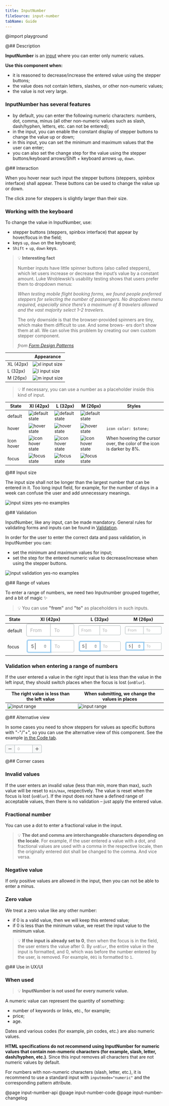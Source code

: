 ```yaml
---
title: InputNumber
fileSource: input-number
tabName: Guide
---
```


@import playground

@## Description

**InputNumber** is an [input](/components/input/) where you can enter only numeric values.

**Use this component when:**

- it is reasoned to decrease/increase the entered value using the stepper buttons;
- the value does not contain letters, slashes, or other non-numeric values;
- the value is not very large.

### InputNumber has several features

- by default, you can enter the following numeric characters: numbers, dot, comma, minus (all other non-numeric values such as slash, dash/hyphen, letters, etc. can not be entered);
- in the input, you can enable the constant display of stepper buttons to change the value up or down;
- in this input, you can set the minimum and maximum values that the user can enter;
- you can also set the change step for the value using the stepper buttons/keyboard arrows/Shift + keyboard arrows `up`, `down`.

@## Interaction

When you hover near such input the stepper buttons (steppers, spinbox interface) shall appear. These buttons can be used to change the value up or down.

The click zone for steppers is slightly larger than their size.

### Working with the keyboard

To change the value in InputNumber, use:

- stepper buttons (steppers, spinbox interface) that appear by hover/focus in the field;
- keys `up`, `down` on the keyboard;
- `Shift` + `up`, `down` keys.

> 💡 **Interesting fact**
>
> Number inputs have little spinner buttons (also called steppers), which let users increase or decrease the input’s value by a constant amount. Luke Wroblewski’s usability testing shows that users prefer them to dropdown menus:
>
> _When testing mobile flight booking forms, we found people preferred steppers for selecting the number of passengers. No dropdown menu required, especially since there’s a maximum of 8 travelers allowed and the vast majority select 1–2 travelers._
>
> The only downside is that the browser-provided spinners are tiny, which make them difficult to use. And some brows- ers don’t show them at all. We can solve this problem by creating our own custom stepper component.
>
> _from [Form Design Patterns](https://www.smashingmagazine.com/printed-books/form-design-patterns/)_

|           | Appearance                            |
| --------- | ------------------------------------- |
| XL (42px) | ![xl input size](static/xl-sizes.png) |
| L (32px)  | ![l input size](static/l-sizes.png)   |
| M (26px)  | ![m input size](static/m-sizes.png)   |

> 💡 If necessary, you can use a number as a placeholder inside this kind of input.

| State      | Xl (42px)                                     | L (32px)                                     | M (26px)                                     | Styles                                                                |
| ---------- | --------------------------------------------- | -------------------------------------------- | -------------------------------------------- | --------------------------------------------------------------------- |
| default    | ![default state](static/xl-placeholder.png)   | ![default state](static/l-placeholder.png)   | ![default state](static/m-placeholder.png)   |                                                                       |
| hover      | ![hover state](static/xl-hover.png)           | ![hover state](static/l-hover.png)           | ![hover state](static/m-hover.png)           | `icon color: $stone;`                                                 |
| Icon hover | ![icon hover state](static/xl-icon-hover.png) | ![icon hover state](static/l-icon-hover.png) | ![icon hover state](static/m-icon-hover.png) | When hovering the cursor over, the color of the icon is darker by 8%. |
| focus      | ![focus state](static/xl-focus.png)           | ![focus state](static/l-focus.png)           | ![focus state](static/m-focus.png)           |                                                                       |

@## Input size

The input size shall not be longer than the largest number that can be entered in it. Too long input field, for example, for the number of days in a week can confuse the user and add unnecessary meanings.

![input sizes yes-no examples](static/size-yes-no.png)

@## Validation

InputNumber, like any input, can be made mandatory. General rules for validating forms and inputs can be found in [Validation](http://i.semrush.com/patterns/validation-form/).

In order for the user to enter the correct data and pass validation, in InputNumber you can:

- set the minimum and maximum values for input;
- set the step for the entered numeric value to decrease/increase when using the stepper buttons.

![input validation yes-no examples](static/validation-yes-no.png)

@## Range of values

To enter a range of numbers, we need two Inputnumber grouped together, and a bit of magic ✨

> 💡 You can use **"from"** and **"to"** as placeholders in such inputs.

| State   | Xl (42px)                                                 | L (32px)                                                 | M (26px)                                                 |
| ------- | --------------------------------------------------------- | -------------------------------------------------------- | -------------------------------------------------------- |
| default | ![default state input range](static/xl-range-default.png) | ![default state input range](static/l-range-default.png) | ![default state input range](static/m-range-default.png) |
| focus   | ![focus state input range](static/xl-range-focus.png)     | ![default state input range](static/l-range.png)         | ![default state input range](static/m-range.png)         |

### Validation when entering a range of numbers

If the user entered a value in the right input that is less than the value in the left input, they should switch places when the focus is lost (`onBlur`).

| The right value is less than the left value | When submitting, we change the values in places |
| ------------------------------------------- | ----------------------------------------------- |
| ![input range](static/range-1.png)          | ![input range](static/range-2.png)              |

@## Alternative view

In some cases you need to show steppers for values as specific buttons with "-"/"+", so you can use the alternative view of this component. See the example [in the Code tab](/components/input-number/input-number-code/#a22257).

![Alternative view](static/alternative.png)

@## Corner cases

### Invalid values

If the user enters an invalid value (less than min, more than max), such value will be reset to `min/max`, respectively. The value is reset when the focus is lost (`onBlur`). If the input does not have a defined range of acceptable values, then there is no validation – just apply the entered value.

### Fractional number

You can use a dot to enter a fractional value in the input.

> 💡 **The dot and comma are interchangeable characters depending on the locale**. For example, if the user entered a value with a dot, and fractional values are used with a comma in the respective locale, then the originally entered dot shall be changed to the comma. And vice versa.

### Negative value

If only positive values are allowed in the input, then you can not be able to enter a minus.

### Zero value

We treat a zero value like any other number:

- if 0 is a valid value, then we will keep this entered value;
- if 0 is less than the minimum value, we reset the input value to the minimum value.

> 💡 **If the input is already set to 0**, then when the focus is in the field, the user enters the value after 0. By `onBlur`, the entire value in the input is formatted, and 0, which was before the number entered by the user, is removed. For example, `001` is formatted to `1`.

@## Use in UX/UI

### When used

> 💡 **InputNumber is not used for every numeric value.**

A numeric value can represent the quantity of something:

- number of keywords or links, etc., for example;
- price;
- age.

Dates and various codes (for example, pin codes, etc.) are also numeric values.

**HTML specifications do not recommend using InputNumber for numeric values that contain non-numeric characters (for example, slash, letter, dash/hyphen, etc.)**. Since this input removes all characters that are not numeric values by default.

For numbers with non-numeric characters (slash, letter, etc.), it is recommend to use a standard input with `inputmode="numeric"` and the corresponding pattern attribute.

@page input-number-api
@page input-number-code
@page input-number-changelog
